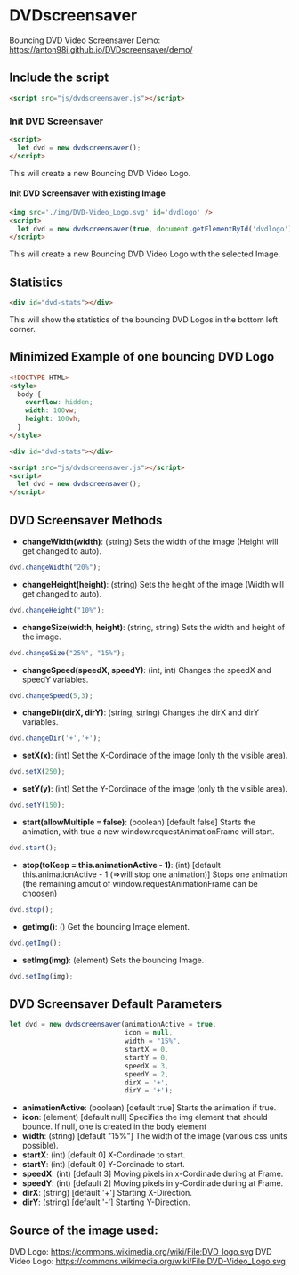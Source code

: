 # DVDscreensaver
Bouncing DVD Video Screensaver
Demo: https://anton98i.github.io/DVDscreensaver/demo/

## Include the script
```html
<script src="js/dvdscreensaver.js"></script>
```

### Init DVD Screensaver
```html
<script>
  let dvd = new dvdscreensaver();
</script>
```
This will create a new Bouncing DVD Video Logo.

#### Init DVD Screensaver with existing Image
```html
<img src='./img/DVD-Video_Logo.svg' id='dvdlogo' />
<script>
  let dvd = new dvdscreensaver(true, document.getElementById('dvdlogo');
</script>
```
This will create a new Bouncing DVD Video Logo with the selected Image.

## Statistics
```html
<div id="dvd-stats"></div>
```
This will show the statistics of the bouncing DVD Logos in the bottom left corner.

## Minimized Example of one bouncing DVD Logo
```html
<!DOCTYPE HTML>
<style>
  body {
    overflow: hidden;
    width: 100vw;
    height: 100vh;
  }
</style>

<div id="dvd-stats"></div>

<script src="js/dvdscreensaver.js"></script>
<script>
  let dvd = new dvdscreensaver();
</script>
```


## DVD Screensaver Methods

* **changeWidth(width)**: (string) Sets the width of the image (Height will get changed to auto).
```js
dvd.changeWidth("20%");
```
* **changeHeight(height)**: (string) Sets the height of the image (Width will get changed to auto).
```js
dvd.changeHeight("10%");
```
* **changeSize(width, height)**: (string, string) Sets the width and height of the image.
```js
dvd.changeSize("25%", "15%");
```
* **changeSpeed(speedX, speedY)**: (int, int) Changes the speedX and speedY variables.
```js
dvd.changeSpeed(5,3);
```
* **changeDir(dirX, dirY)**: (string, string) Changes the dirX and dirY variables.
```js
dvd.changeDir('+','+');
```
* **setX(x)**: (int) Set the X-Cordinade of the image (only th the visible area).
```js
dvd.setX(250);
```
* **setY(y)**: (int) Set the Y-Cordinade of the image (only th the visible area).
```js
dvd.setY(150);
```
* **start(allowMultiple = false)**: (boolean) [default false] Starts the animation, with true a new window.requestAnimationFrame will start.
```js
dvd.start();
```
* **stop(toKeep = this.animationActive - 1)**: (int) [default this.animationActive - 1 (=>will stop one animation)] Stops one animation (the remaining amout of window.requestAnimationFrame can be choosen)
```js
dvd.stop();
```
* **getImg()**: () Get the bouncing Image element.
```js
dvd.getImg();
```
* **setImg(img)**: (element) Sets the bouncing Image.
```js
dvd.setImg(img);
```

## DVD Screensaver Default Parameters
```js
let dvd = new dvdscreensaver(animationActive = true, 
                             icon = null, 
                             width = "15%", 
                             startX = 0, 
                             startY = 0, 
                             speedX = 3, 
                             speedY = 2, 
                             dirX = '+', 
                             dirY = '+');
```

 * **animationActive**: (boolean) [default true] Starts the animation if true.
 * **icon**: (element) [default null] Specifies the img element that should bounce. If null, one is created in the body element
 * **width**: (string) [default "15%"] The width of the image (various css units possible).
 * **startX**: (int) [default 0] X-Cordinade to start.
 * **startY**: (int) [default 0] Y-Cordinade to start.
 * **speedX**: (int) [default 3] Moving pixels in x-Cordinade during at Frame.
 * **speedY**: (int) [default 2] Moving pixels in y-Cordinade during at Frame.
 * **dirX**: (string) [default '+'] Starting X-Direction.
 * **dirY**: (string) [default '-'] Starting Y-Direction.

## Source of the image used:
DVD Logo: https://commons.wikimedia.org/wiki/File:DVD_logo.svg
DVD Video Logo: https://commons.wikimedia.org/wiki/File:DVD-Video_Logo.svg

